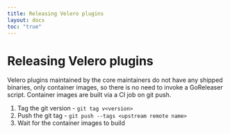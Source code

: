 ```yaml
---
title: Releasing Velero plugins
layout: docs
toc: "true"
---
```


# Releasing Velero plugins

Velero plugins maintained by the core maintainers do not have any shipped binaries, only container images, so there is no need to invoke a GoReleaser script.
Container images are built via a CI job on git push.

1. Tag the git version - `git tag v<version>`
1. Push the git tag - `git push --tags <upstream remote name>`
1. Wait for the container images to build
